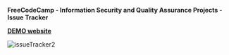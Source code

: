 **FreeCodeCamp - Information Security and Quality Assurance Projects - Issue Tracker**

**[DEMO website](https://fcc-issue-tracker-liu.glitch.me/)**

![issueTracker2](https://user-images.githubusercontent.com/55439246/83947139-91819b00-a858-11ea-8bd2-16a6bfc668f5.png)
